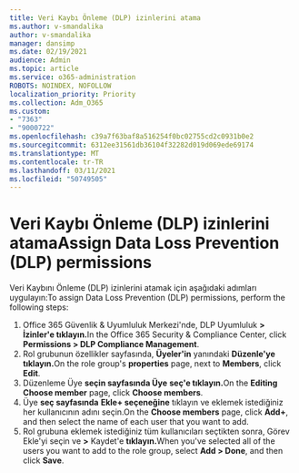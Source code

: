 ```yaml
---
title: Veri Kaybı Önleme (DLP) izinlerini atama
ms.author: v-smandalika
author: v-smandalika
manager: dansimp
ms.date: 02/19/2021
audience: Admin
ms.topic: article
ms.service: o365-administration
ROBOTS: NOINDEX, NOFOLLOW
localization_priority: Priority
ms.collection: Adm_O365
ms.custom:
- "7363"
- "9000722"
ms.openlocfilehash: c39a7f63baf8a516254f0bc02755cd2c0931b0e2
ms.sourcegitcommit: 6312ee31561db36104f32282d019d069ede69174
ms.translationtype: MT
ms.contentlocale: tr-TR
ms.lasthandoff: 03/11/2021
ms.locfileid: "50749505"
---
```

# <a name="assign-data-loss-prevention-dlp-permissions"></a><span data-ttu-id="dc207-102">Veri Kaybı Önleme (DLP) izinlerini atama</span><span class="sxs-lookup"><span data-stu-id="dc207-102">Assign Data Loss Prevention (DLP) permissions</span></span>

<span data-ttu-id="dc207-103">Veri Kaybını Önleme (DLP) izinlerini atamak için aşağıdaki adımları uygulayın:</span><span class="sxs-lookup"><span data-stu-id="dc207-103">To assign Data Loss Prevention (DLP) permissions, perform the following steps:</span></span>

1. <span data-ttu-id="dc207-104">Office 365 Güvenlik & Uyumluluk Merkezi'nde, DLP Uyumluluk **> İzinler'e tıklayın.**</span><span class="sxs-lookup"><span data-stu-id="dc207-104">In the Office 365 Security & Compliance Center, click **Permissions > DLP Compliance Management**.</span></span>
2. <span data-ttu-id="dc207-105">Rol grubunun özellikler sayfasında, **Üyeler'in** yanındaki **Düzenle'ye** **tıklayın.**</span><span class="sxs-lookup"><span data-stu-id="dc207-105">On the role group's **properties** page, next to **Members**, click **Edit**.</span></span>
3. <span data-ttu-id="dc207-106">Düzenleme Üye **seçin sayfasında Üye** **seç'e tıklayın.**</span><span class="sxs-lookup"><span data-stu-id="dc207-106">On the **Editing Choose member** page, click **Choose members**.</span></span>
4. <span data-ttu-id="dc207-107">Üye **seç sayfasında** **Ekle+ seçeneğine** tıklayın ve eklemek istediğiniz her kullanıcının adını seçin.</span><span class="sxs-lookup"><span data-stu-id="dc207-107">On the **Choose members** page, click **Add+**, and then select the name of each user that you want to add.</span></span>
5. <span data-ttu-id="dc207-108">Rol grubuna eklemek istediğiniz tüm kullanıcıları seçtikten sonra, Görev Ekle'yi seçin ve **>** Kaydet'e **tıklayın.**</span><span class="sxs-lookup"><span data-stu-id="dc207-108">When you've selected all of the users you want to add to the role group, select **Add > Done**, and then click **Save**.</span></span>
